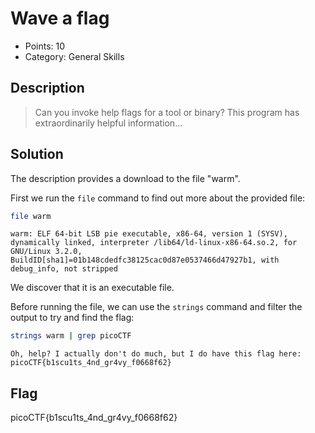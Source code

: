 # Wave a flag

* Points: 10
* Category: General Skills

## Description

> Can you invoke help flags for a tool or binary? This program has extraordinarily helpful information...

## Solution

The description provides a download to the file "warm".

First we run the `file` command to find out more about the provided file:

```sh
file warm
```

```
warm: ELF 64-bit LSB pie executable, x86-64, version 1 (SYSV), dynamically linked, interpreter /lib64/ld-linux-x86-64.so.2, for GNU/Linux 3.2.0, BuildID[sha1]=01b148cdedfc38125cac0d87e0537466d47927b1, with debug_info, not stripped
```

We discover that it is an executable file.

Before running the file, we can use the `strings` command and filter the output to try and find the flag:

```sh
strings warm | grep picoCTF
```

```
Oh, help? I actually don't do much, but I do have this flag here: picoCTF{b1scu1ts_4nd_gr4vy_f0668f62}
```

## Flag

picoCTF{b1scu1ts_4nd_gr4vy_f0668f62}
